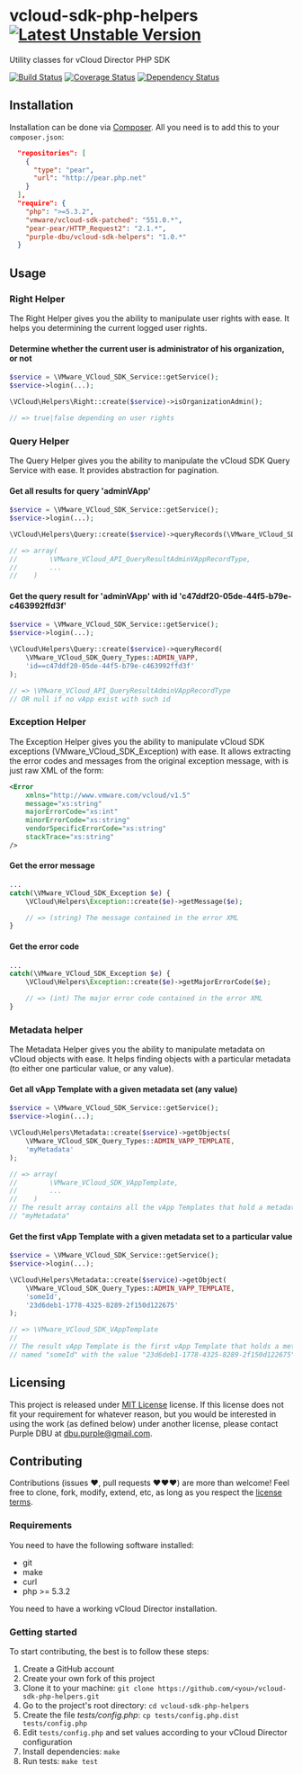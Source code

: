 vcloud-sdk-php-helpers [![Latest Unstable Version](https://poser.pugx.org/purple-dbu/vcloud-sdk-helpers/v/unstable.png)](https://packagist.org/packages/purple-dbu/vcloud-sdk-helpers)
======================

Utility classes for vCloud Director PHP SDK

[![Build Status](https://travis-ci.org/purple-dbu/vcloud-sdk-php-helpers.png?branch=master)](https://travis-ci.org/purple-dbu/vcloud-sdk-php-helpers)
[![Coverage Status](https://coveralls.io/repos/purple-dbu/vcloud-sdk-php-helpers/badge.png?branch=master)](https://coveralls.io/r/purple-dbu/vcloud-sdk-php-helpers?branch=master)
[![Dependency Status](https://www.versioneye.com/user/projects/527fc4d8632bac824100002d/badge.png)](https://www.versioneye.com/user/projects/527fc4d8632bac824100002d)


Installation
------------

Installation can be done via [Composer](http://getcomposer.org/). All you need
is to add this to your `composer.json`:

```json
  "repositories": [
    {
      "type": "pear",
      "url": "http://pear.php.net"
    }
  ],
  "require": {
    "php": ">=5.3.2",
    "vmware/vcloud-sdk-patched": "551.0.*",
    "pear-pear/HTTP_Request2": "2.1.*",
    "purple-dbu/vcloud-sdk-helpers": "1.0.*"
  }
```


Usage
-----


### Right Helper

The Right Helper gives you the ability to manipulate user rights with ease. It
helps you determining the current logged user rights.

#### Determine whether the current user is administrator of his organization, or not

```php
$service = \VMware_VCloud_SDK_Service::getService();
$service->login(...);

\VCloud\Helpers\Right::create($service)->isOrganizationAdmin();

// => true|false depending on user rights
```


### Query Helper

The Query Helper gives you the ability to manipulate the vCloud SDK Query
Service with ease. It provides abstraction for pagination.


#### Get all results for query 'adminVApp'

```php
$service = \VMware_VCloud_SDK_Service::getService();
$service->login(...);

\VCloud\Helpers\Query::create($service)->queryRecords(\VMware_VCloud_SDK_Query_Types::ADMIN_VAPP);

// => array(
//        \VMware_VCloud_API_QueryResultAdminVAppRecordType,
//        ...
//    )
```

#### Get the query result for 'adminVApp' with id 'c47ddf20-05de-44f5-b79e-c463992ffd3f'

```php
$service = \VMware_VCloud_SDK_Service::getService();
$service->login(...);

\VCloud\Helpers\Query::create($service)->queryRecord(
    \VMware_VCloud_SDK_Query_Types::ADMIN_VAPP,
    'id==c47ddf20-05de-44f5-b79e-c463992ffd3f'
);

// => \VMware_VCloud_API_QueryResultAdminVAppRecordType
// OR null if no vApp exist with such id
```


### Exception Helper

The Exception Helper gives you the ability to manipulate vCloud SDK exceptions
(VMware_VCloud_SDK_Exception) with ease. It allows extracting the error codes
and messages from the original exception message, with is just raw XML of the
form:
```xml
<Error
    xmlns="http://www.vmware.com/vcloud/v1.5"
    message="xs:string"
    majorErrorCode="xs:int"
    minorErrorCode="xs:string"
    vendorSpecificErrorCode="xs:string"
    stackTrace="xs:string"
/>
```

#### Get the error message

```php
...
catch(\VMware_VCloud_SDK_Exception $e) {
    \VCloud\Helpers\Exception::create($e)->getMessage($e);

    // => (string) The message contained in the error XML
}
```

#### Get the error code

```php
...
catch(\VMware_VCloud_SDK_Exception $e) {
    \VCloud\Helpers\Exception::create($e)->getMajorErrorCode($e);

    // => (int) The major error code contained in the error XML
}
```


### Metadata helper

The Metadata Helper gives you the ability to manipulate metadata on vCloud
objects with ease. It helps finding objects with a particular metadata (to
either one particular value, or any value).

#### Get all vApp Template with a given metadata set (any value)

```php
$service = \VMware_VCloud_SDK_Service::getService();
$service->login(...);

\VCloud\Helpers\Metadata::create($service)->getObjects(
    \VMware_VCloud_SDK_Query_Types::ADMIN_VAPP_TEMPLATE,
    'myMetadata'
);

// => array(
//        \VMware_VCloud_SDK_VAppTemplate,
//        ...
//    )
// The result array contains all the vApp Templates that hold a metadata named
// "myMetadata"
```

#### Get the first vApp Template with a given metadata set to a particular value

```php
$service = \VMware_VCloud_SDK_Service::getService();
$service->login(...);

\VCloud\Helpers\Metadata::create($service)->getObject(
    \VMware_VCloud_SDK_Query_Types::ADMIN_VAPP_TEMPLATE,
    'someId',
    '23d6deb1-1778-4325-8289-2f150d122675'
);

// => \VMware_VCloud_SDK_VAppTemplate
// 
// The result vApp Template is the first vApp Template that holds a metadata
// named "someId" with the value "23d6deb1-1778-4325-8289-2f150d122675"
```


Licensing
---------

This project is released under [MIT License](LICENSE) license. If this license
does not fit your requirement for whatever reason, but you would be interested
in using the work (as defined below) under another license, please contact
Purple DBU at [dbu.purple@gmail.com](mailto:dbu.purple@gmail.com).


Contributing
------------

Contributions (issues ♥, pull requests ♥♥♥) are more than welcome! Feel free to
clone, fork, modify, extend, etc, as long as you respect the
[license terms](LICENSE).


### Requirements

You need to have the following software installed:
- git
- make
- curl
- php >= 5.3.2

You need to have a working vCloud Director installation.


### Getting started

To start contributing, the best is to follow these steps:

1. Create a GitHub account
2. Create your own fork of this project
3. Clone it to your machine: `git clone https://github.com/<you>/vcloud-sdk-php-helpers.git`
4. Go to the project's root directory: `cd vcloud-sdk-php-helpers`
5. Create the file _tests/config.php_: `cp tests/config.php.dist tests/config.php`
6. Edit `tests/config.php` and set values according to your vCloud Director configuration
7. Install dependencies: `make`
8. Run tests: `make test`
